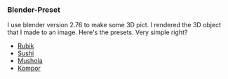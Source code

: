 ### Blender-Preset 

I use blender version 2.76 to make some 3D pict.
I rendered the 3D object that I made to an image.
Here's the presets. Very simple right?

- [Rubik](https://github.com/dinagoethe/Blender-Preset/blob/master/Rubik.md)
- [Sushi](https://github.com/dinagoethe/Blender-Preset/blob/master/Sushi.md)
- [Mushola](https://github.com/dinagoethe/Blender-Preset/blob/master/Mushola.md)
- [Kompor]()

